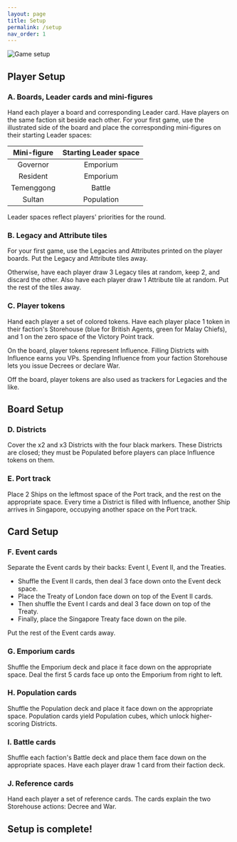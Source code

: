 ```yaml
---
layout: page
title: Setup
permalink: /setup
nav_order: 1
---
```


![Game setup](https://www.dropbox.com/s/3tt064f2qy1uor5/game_setup.png?dl=1)

## Player Setup

### A. Boards, Leader cards and mini-figures

Hand each player a board and corresponding Leader card. Have players on the same faction sit beside each other. For your first game, use the illustrated side of the board and place the corresponding mini-figures on their starting Leader spaces:

| Mini-figure | Starting Leader space |
| :---: | :---: |
| Governor | Emporium |
| Resident | Emporium |
| Temenggong | Battle |
| Sultan | Population |

Leader spaces reflect players' priorities for the round.

### B. Legacy and Attribute tiles

For your first game, use the Legacies and Attributes printed on the player boards. Put the Legacy and Attribute tiles away.

Otherwise, have each player draw 3 Legacy tiles at random, keep 2, and discard the other. Also have each player draw 1 Attribute tile at random. Put the rest of the tiles away.

### C. Player tokens

Hand each player a set of colored tokens. Have each player place 1 token in their faction's Storehouse (blue for British Agents, green for Malay Chiefs), and 1 on the zero space of the Victory Point track.

On the board, player tokens represent Influence. Filling Districts with Influence earns you VPs. Spending Influence from your faction Storehouse lets you issue Decrees or declare War.

Off the board, player tokens are also used as trackers for Legacies and the like.

## Board Setup

### D. Districts

Cover the x2 and x3 Districts with the four black markers. These Districts are closed; they must be Populated before players can place Influence tokens on them.

<!-- > *3-player game: the solo player only covers their x3 District.* -->

### E. Port track

Place 2 Ships on the leftmost space of the Port track, and the rest on the appropriate space. Every time a District is filled with Influence, another Ship arrives in Singapore, occupying another space on the Port track.

## Card Setup

### F. Event cards

Separate the Event cards by their backs: Event I, Event II, and the Treaties.

- Shuffle the Event II cards, then deal 3 face down onto the Event deck space.
- Place the Treaty of London face down on top of the Event II cards.
- Then shuffle the Event I cards and deal 3 face down on top of the Treaty.
- Finally, place the Singapore Treaty face down on the pile.

Put the rest of the Event cards away.

### G. Emporium cards

Shuffle the Emporium deck and place it face down on the appropriate space. Deal the first 5 cards face up onto the Emporium from right to left.

### H. Population cards

Shuffle the Population deck and place it face down on the appropriate space. Population cards yield Population cubes, which unlock higher-scoring Districts.

<!-- 
switch back to IMMIGRANT card
represent the various social groups who migrated---voluntarily or otherwise---into Singapore.
 -->

### I. Battle cards

Shuffle each faction's Battle deck and place them face down on the appropriate spaces. Have each player draw 1 card from their faction deck.

<!-- 
Battle cards represet the various fighting forces at each faction's disposal. British and Malay players enlist fighters from different Battle decks.

> *3-player game: the solo player draws 3 Battle cards and keeps 2.*
 -->

### J. Reference cards

Hand each player a set of reference cards. The cards explain the two Storehouse actions: Decree and War.

## Setup is complete!